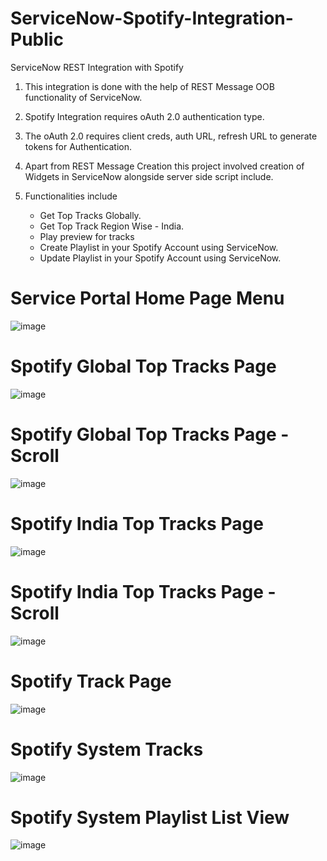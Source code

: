 # ServiceNow-Spotify-Integration-Public
ServiceNow REST Integration with Spotify 

1. This integration is done with the help of REST Message OOB functionality of ServiceNow.

2. Spotify Integration requires oAuth 2.0 authentication type.

3. The oAuth 2.0 requires client creds, auth URL, refresh URL to generate tokens for Authentication.

4. Apart from REST Message Creation this project involved creation of Widgets in ServiceNow alongside server side script include.

5. Functionalities include
   * Get Top Tracks Globally.
   * Get Top Track Region Wise - India.
   * Play preview for tracks
   * Create Playlist in your Spotify Account using ServiceNow.
   * Update Playlist in your Spotify Account using ServiceNow.

# Service Portal Home Page Menu
![image](https://github.com/user-attachments/assets/e446a0d4-7bdf-46da-b0c4-9147108af4b8)

# Spotify Global Top Tracks Page
![image](https://github.com/user-attachments/assets/1dc56aa7-0bac-43d4-b95f-ee4550308943)

# Spotify Global Top Tracks Page - Scroll
![image](https://github.com/user-attachments/assets/57b0caa1-df5e-429e-ba8d-c501556ea5c2)

# Spotify India Top Tracks Page
![image](https://github.com/user-attachments/assets/79354ae9-8051-4ddf-91ec-3816bd13fb68)

# Spotify India Top Tracks Page - Scroll
![image](https://github.com/user-attachments/assets/6c1941a4-01eb-4b3d-914d-4bd2a0e79d7b)

# Spotify Track Page
![image](https://github.com/user-attachments/assets/dcb345a4-b2de-432e-bf5e-0f065bb9812a)

# Spotify System Tracks
![image](https://github.com/user-attachments/assets/ae931ec5-185d-4b9d-8096-8799aa95d6cc)

# Spotify System Playlist List View
![image](https://github.com/user-attachments/assets/84971b0a-1ffc-4650-a4fc-a7dc6704a32d)

